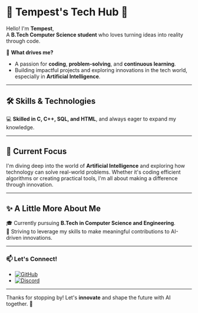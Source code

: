 # 🌟 Tempest's Tech Hub 🌟  

Hello! I'm **Tempest**,  
A **B.Tech Computer Science student** who loves turning ideas into reality through code.  

🌱 **What drives me?**  
- A passion for **coding**, **problem-solving**, and **continuous learning**.  
- Building impactful projects and exploring innovations in the tech world, especially in **Artificial Intelligence**.  

---

## 🛠️ Skills & Technologies  

💻 **Skilled in C, C++, SQL, and HTML**, and always eager to expand my knowledge.  

---

## 🚀 Current Focus  
I'm diving deep into the world of **Artificial Intelligence** and exploring how technology can solve real-world problems. Whether it's coding efficient algorithms or creating practical tools, I'm all about making a difference through innovation.  

---

## ✨ A Little More About Me  
🎓 Currently pursuing **B.Tech in Computer Science and Engineering**.  
🚀 Striving to leverage my skills to make meaningful contributions to AI-driven innovations.  

---

### 📫 Let's Connect!  
- [![GitHub](https://img.shields.io/badge/GitHub-181717?style=for-the-badge&logo=github&logoColor=white)](https://github.com/Sky-Tempest)  
- [![Discord](https://img.shields.io/badge/Discord-5865F2?style=for-the-badge&logo=discord&logoColor=white)](https://discordapp.com/users/aloysiousgeorge)  

---

Thanks for stopping by! Let's **innovate** and shape the future with AI together. 🚀
